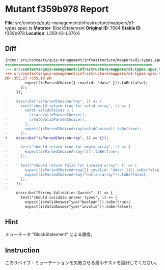 # Mutant f359b978 Report

**File**: src/contexts/quiz-management/infrastructure/mappers/d1-types.spec.ts
**Mutator**: BlockStatement
**Original ID**: 7684
**Stable ID**: f359b978
**Location**: L359:43–L376:6

## Diff

```diff
Index: src/contexts/quiz-management/infrastructure/mappers/d1-types.spec.ts
===================================================================
--- src/contexts/quiz-management/infrastructure/mappers/d1-types.spec.ts	original
+++ src/contexts/quiz-management/infrastructure/mappers/d1-types.spec.ts	mutated #7684
@@ -355,27 +355,10 @@
         expect(isParsedChoice({ invalid: "data" })).toBe(false);
       });
     });
 
-    describe("isParsedChoiceArray", () => {
-      test("should return true for valid array", () => {
-        const validChoices = [
-          createValidParsedChoice(),
-          createValidParsedChoice(),
-        ];
-        expect(isParsedChoiceArray(validChoices)).toBe(true);
-      });
+    describe("isParsedChoiceArray", () => {});
 
-      test("should return true for empty array", () => {
-        expect(isParsedChoiceArray([])).toBe(true);
-      });
-
-      test("should return false for invalid array", () => {
-        expect(isParsedChoiceArray([{ invalid: "data" }])).toBe(false);
-        expect(isParsedChoiceArray("not-an-array")).toBe(false);
-      });
-    });
-
     describe("String Validation Guards", () => {
       test("should validate answer types", () => {
         expect(isValidAnswerType("boolean")).toBe(true);
         expect(isValidAnswerType("invalid")).toBe(false);
```

## Hint

ミューテータ "BlockStatement" による置換。

## Instruction

このサバイブ・ミューテーションを失敗させる最小テストを設計してください。

